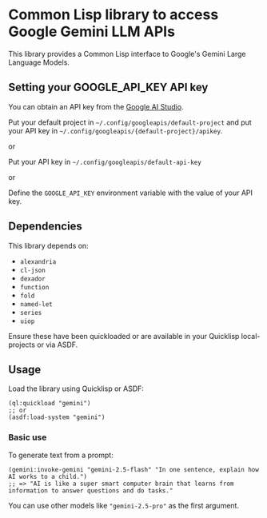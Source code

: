 # Common Lisp library to access Google Gemini LLM APIs

This library provides a Common Lisp interface to Google's Gemini Large Language Models.

## Setting your GOOGLE_API_KEY API key

You can obtain an API key from the [Google AI Studio](https://aistudio.google.com/app/apikey).

Put your default project in `~/.config/googleapis/default-project` and put your
API key in `~/.config/googleapis/{default-project}/apikey`.

or

Put your API key in `~/.config/googleapis/default-api-key`

or

Define the `GOOGLE_API_KEY` environment variable with the value of your API key. 

## Dependencies

This library depends on:
- `alexandria`
- `cl-json`
- `dexador`
- `function`
- `fold`
- `named-let`
- `series`
- `uiop`

Ensure these have been quickloaded or are available in your Quicklisp local-projects or via ASDF.

## Usage

Load the library using Quicklisp or ASDF:
```common-lisp
(ql:quickload "gemini")
;; or
(asdf:load-system "gemini")
```

### Basic use

To generate text from a prompt:
```common-lisp
(gemini:invoke-gemini "gemini-2.5-flash" "In one sentence, explain how AI works to a child.")
;; => "AI is like a super smart computer brain that learns from information to answer questions and do tasks."
```
You can use other models like `"gemini-2.5-pro"` as the first argument.

